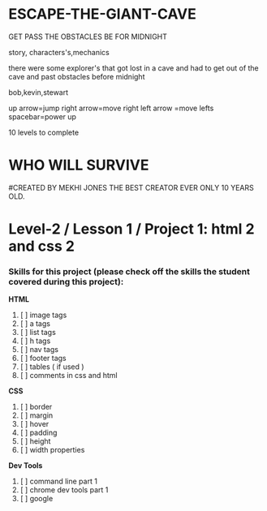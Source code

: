 # ESCAPE-THE-GIANT-CAVE
GET PASS THE OBSTACLES BE FOR MIDNIGHT

story, characters's,mechanics

there were some explorer's that got lost in a cave and had to get out of the cave and past obstacles before midnight

bob,kevin,stewart

up arrow=jump right arrow=move right left arrow =move lefts  spacebar=power up

10 levels to complete

# WHO WILL SURVIVE

#CREATED BY MEKHI JONES THE BEST CREATOR EVER ONLY 10 YEARS OLD.

# Level-2 / Lesson 1 / Project 1: html 2 and css 2

### Skills for this project (please check off the skills the student covered during this project):

**HTML**
 1. [ ] image tags
 2. [ ] a tags
 3. [ ] list tags
 4. [ ] h  tags
 5. [ ] nav tags
 6. [ ] footer tags
 7. [ ] tables ( if used )
 8. [ ] comments in css and html

**CSS**
  1. [ ] border
  2. [ ] margin
  3. [ ] hover
  4. [ ] padding
  5. [ ] height
  6. [ ] width properties

**Dev Tools**
  1. [ ] command line part 1
  2. [ ] chrome dev tools part 1
  3. [ ] google


